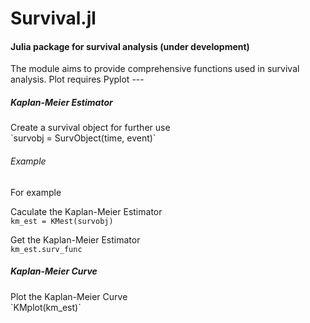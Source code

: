 # Survival.jl
<body>
<h4>Julia package for survival analysis (under development)	</h4>
The module aims to provide comprehensive functions used in survival analysis. Plot requires <a url="https://github.com/stevengj/PyPlot.jl">Pyplot</a>
---
<h5>Kaplan-Meier Estimator</h5>
Create a survival object for further use<br/>
`survobj = SurvObject(time, event)`

<h6>Example</h6>
For example 

Caculate the Kaplan-Meier Estimator<br/>
`km_est = KMest(survobj)`

Get the Kaplan-Meier Estimator<br/>
`km_est.surv_func`

<h5>Kaplan-Meier Curve</h5>
Plot the Kaplan-Meier Curve<br/>
`KMplot(km_est)`
</body>
